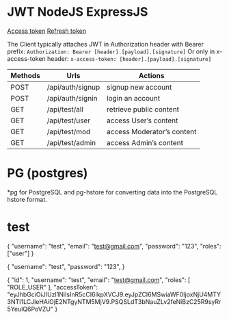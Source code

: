# JWT NodeJS ExpressJS

[Access token](https://www.bezkoder.com/node-js-jwt-authentication-postgresql/)
[Refresh token](https://bezkoder.com/jwt-refresh-token-node-js/)

The Client typically attaches JWT in Authorization header with Bearer prefix:
`Authorization: Bearer [header].[payload].[signature]`
Or only in x-access-token header:
`x-access-token: [header].[payload].[signature]`


| Methods | Urls             | Actions                    |
| ------- | ---------------- | -------------------------- |
| POST    | /api/auth/signup | signup new account         |
| POST    | /api/auth/signin | login an account           |
| GET     | /api/test/all    | retrieve public content    |
| GET     | /api/test/user   | access User’s content      |
| GET     | /api/test/mod    | access Moderator’s content |
| GET     | /api/test/admin  | access Admin’s content     |



# PG (postgres)
*pg for PostgreSQL and pg-hstore for converting data into the PostgreSQL hstore format.









# test

{
    "username": "test",
    "email": "test@gmail.com",
    "password": "123",
    "roles": ["user"]
}

{
    "username": "test",
    "password": "123",
}

{
  "id": 1,
  "username": "test",
  "email": "test@gmail.com",
  "roles": [
    "ROLE_USER"
  ],
  "accessToken": "eyJhbGciOiJIUzI1NiIsInR5cCI6IkpXVCJ9.eyJpZCI6MSwiaWF0IjoxNjU4MTY3NTI1LCJleHAiOjE2NTgyNTM5MjV9.PSQSLdT3bNauZLv2feNiBzC25R9syRr5YeulQ6PoVZU"
}